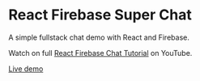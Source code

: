 # React Firebase Super Chat

A simple fullstack chat demo with React and Firebase.

Watch on full [React Firebase Chat Tutorial](https://youtu.be/zQyrwxMPm88) on YouTube.

[Live demo](https://fireship-demos.web.app/)